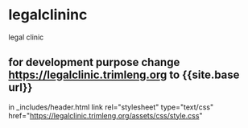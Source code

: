 # legalclininc
legal clinic

## for development purpose change https://legalclinic.trimleng.org to {{site.base url}}
in _includes/header.html
link rel="stylesheet" type="text/css" href="https://legalclinic.trimleng.org/assets/css/style.css"